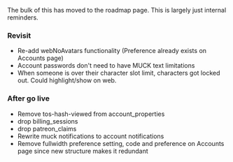 The bulk of this has moved to the roadmap page. This is largely just internal reminders.

### Revisit
* Re-add webNoAvatars functionality (Preference already exists on Accounts page)
* Account passwords don't need to have MUCK text limitations
* When someone is over their character slot limit, characters got locked out. Could highlight/show on web.

### After go live
* Remove tos-hash-viewed from account_properties
* drop billing_sessions
* drop patreon_claims
* Rewrite muck notifications to account notifications
* Remove fullwidth preference setting, code and preference on Accounts page since new structure makes it redundant

